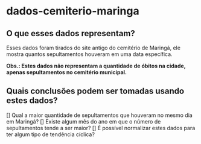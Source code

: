 # dados-cemiterio-maringa

## O que esses dados representam?
Esses dados foram tirados do site antigo do cemitério de Maringá, ele mostra quantos sepultamentos houveram em uma data específica.

**Obs.: Estes dados não representam a quantidade de óbitos na cidade, apenas sepultamentos no cemitério municipal.**

## Quais conclusões podem ser tomadas usando estes dados?

[] Qual a maior quantidade de sepultamentos que houveram no mesmo dia em Maringá?
[] Existe algum mês do ano em que o número de sepultamentos tende a ser maior?
[] É possível normalizar estes dados para ter algum tipo de tendência cíclica?
